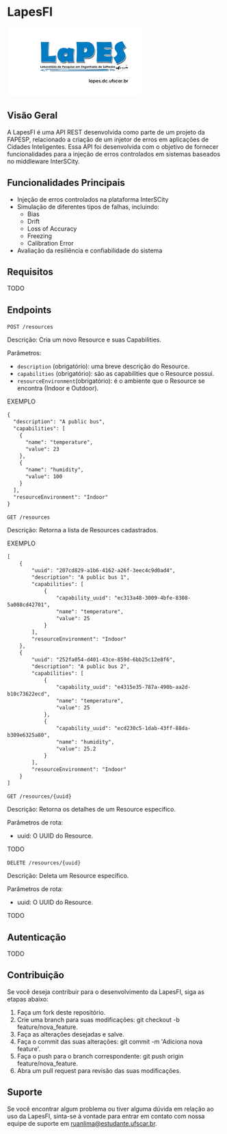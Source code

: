 # LapesFI

<img src="./docs/logo_lapes.png" alt="logo Lapes">

## Visão Geral

A LapesFI é uma API REST desenvolvida como parte de um projeto da FAPESP, relacionado a criação de um injetor de erros em aplicações de Cidades Inteligentes. Essa API foi desenvolvida com o objetivo de fornecer funcionalidades para a injeção de erros controlados em sistemas baseados no middleware InterSCity.

## Funcionalidades Principais

- Injeção de erros controlados na plataforma InterSCity
- Simulação de diferentes tipos de falhas, incluindo:
  - Bias
  - Drift
  - Loss of Accuracy
  - Freezing
  - Calibration Error
- Avaliação da resiliência e confiabilidade do sistema

## Requisitos

TODO

## Endpoints

`POST /resources`

Descrição: Cria um novo Resource e suas Capabilities.

Parâmetros:

- `description` (obrigatório): uma breve descrição do Resource.
- `capabilities` (obrigatório): são as capabilities que o Resource possui.
- `resourceEnvironment`(obrigatório): é o ambiente que o Resource se encontra (Indoor e Outdoor).

EXEMPLO

```
{
  "description": "A public bus",
  "capabilities": [
    {
      "name": "temperature",
      "value": 23
    },
    {
      "name": "humidity",
      "value": 100
    }
  ],
  "resourceEnvironment": "Indoor"
}
```

`GET /resources`

Descrição: Retorna a lista de Resources cadastrados.

EXEMPLO

```
[
	{
		"uuid": "207cd829-a1b6-4162-a26f-3eec4c9d0ad4",
		"description": "A public bus 1",
		"capabilities": [
			{
				"capability_uuid": "ec313a48-3009-4bfe-8308-5a008cd42701",
				"name": "temperature",
				"value": 25
			}
		],
		"resourceEnvironment": "Indoor"
	},
	{
		"uuid": "252fa054-d401-43ce-859d-6bb25c12e8f6",
		"description": "A public bus 2",
		"capabilities": [
			{
				"capability_uuid": "e4315e35-787a-490b-aa2d-b10c73622ecd",
				"name": "temperature",
				"value": 25
			},
			{
				"capability_uuid": "ecd230c5-1dab-43ff-88da-b309e6325a80",
				"name": "humidity",
				"value": 25.2
			}
		],
		"resourceEnvironment": "Indoor"
	}
]
```

`GET /resources/{uuid}`

Descrição: Retorna os detalhes de um Resource específico.

Parâmetros de rota:

- uuid: O UUID do Resource.

TODO

`DELETE /resources/{uuid}`

Descrição: Deleta um Resource específico.

Parâmetros de rota:

- uuid: O UUID do Resource.

TODO

## Autenticação

TODO

## Contribuição

Se você deseja contribuir para o desenvolvimento da LapesFI, siga as etapas abaixo:

1. Faça um fork deste repositório.
2. Crie uma branch para suas modificações: git checkout -b feature/nova_feature.
3. Faça as alterações desejadas e salve.
4. Faça o commit das suas alterações: git commit -m 'Adiciona nova feature'.
5. Faça o push para o branch correspondente: git push origin feature/nova_feature.
6. Abra um pull request para revisão das suas modificações.

## Suporte

Se você encontrar algum problema ou tiver alguma dúvida em relação ao uso da LapesFI, sinta-se à vontade para entrar em contato com nossa equipe de suporte em ruanlima@estudante.ufscar.br.
